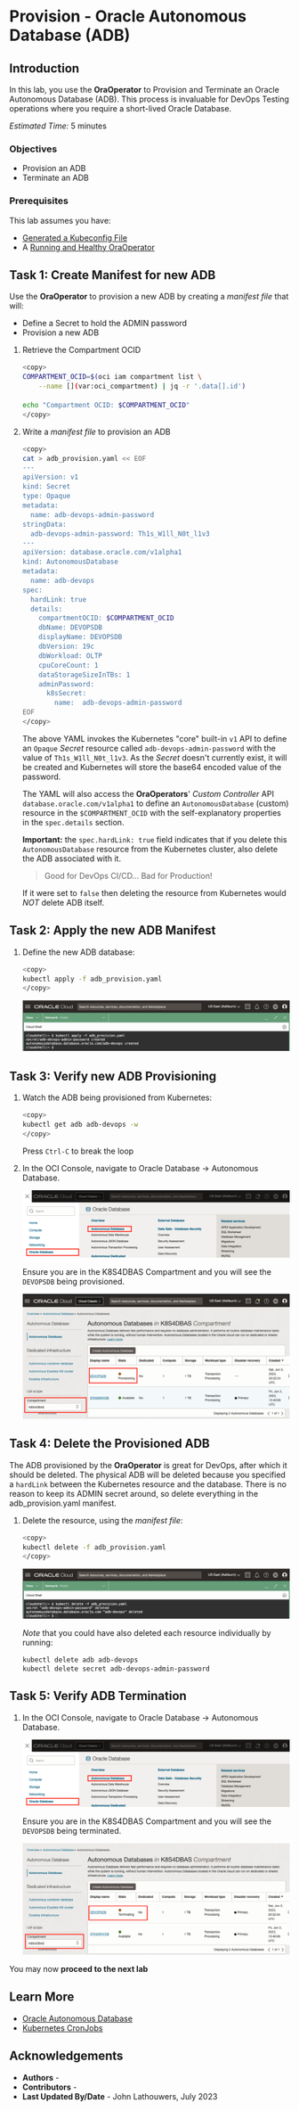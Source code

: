 # Provision - Oracle Autonomous Database (ADB)

## Introduction

In this lab, you use the **OraOperator** to Provision and Terminate an Oracle Autonomous Database (ADB).  This process is invaluable for DevOps Testing operations where you require a short-lived Oracle Database.

*Estimated Time:* 5 minutes

### Objectives

* Provision an ADB
* Terminate an ADB

### Prerequisites

This lab assumes you have:

* [Generated a Kubeconfig File](?lab=access-cluster)
* A [Running and Healthy OraOperator](?lab=deploy-oraoperator)

## Task 1: Create Manifest for new ADB

Use the **OraOperator** to provision a new ADB by creating a *manifest file* that will:

* Define a Secret to hold the ADMIN password
* Provision a new ADB

1. Retrieve the [](var:oci_compartment) Compartment OCID

    ```bash
    <copy>
    COMPARTMENT_OCID=$(oci iam compartment list \
        --name [](var:oci_compartment) | jq -r '.data[].id')

    echo "Compartment OCID: $COMPARTMENT_OCID"
    </copy>
    ```

2. Write a *manifest file* to provision an ADB

    ```bash
    <copy>
    cat > adb_provision.yaml << EOF
    ---
    apiVersion: v1
    kind: Secret
    type: Opaque
    metadata:
      name: adb-devops-admin-password
    stringData:
      adb-devops-admin-password: Th1s_W1ll_N0t_l1v3
    ---
    apiVersion: database.oracle.com/v1alpha1
    kind: AutonomousDatabase
    metadata:
      name: adb-devops
    spec:
      hardLink: true
      details:
        compartmentOCID: $COMPARTMENT_OCID
        dbName: DEVOPSDB
        displayName: DEVOPSDB
        dbVersion: 19c
        dbWorkload: OLTP
        cpuCoreCount: 1
        dataStorageSizeInTBs: 1
        adminPassword:
          k8sSecret:
            name:  adb-devops-admin-password
    EOF
    </copy>
    ```

    The above YAML invokes the Kubernetes "core" built-in `v1` API to define an `Opaque` *Secret* resource called `adb-devops-admin-password` with the value of `Th1s_W1ll_N0t_l1v3`.  As the *Secret* doesn't currently exist, it will be created and Kubernetes will store the base64 encoded value of the password.

    The YAML will also access the **OraOperators**' *Custom Controller* API `database.oracle.com/v1alpha1` to define an `AutonomousDatabase` (custom) resource in the `$COMPARTMENT_OCID` with the self-explanatory properties in the `spec.details` section.

    **Important:** the `spec.hardLink: true` field indicates that if you delete this `AutonomousDatabase` resource from the Kubernetes cluster, also delete the ADB associated with it.

    > Good for DevOps CI/CD... Bad for Production!

    If it were set to `false` then deleting the resource from Kubernetes would *NOT* delete ADB itself.

## Task 2: Apply the new ADB Manifest

1. Define the new ADB database:

    ```bash
    <copy>
    kubectl apply -f adb_provision.yaml
    </copy>
    ```

    ![ADB Provision](images/adb_provision.png "ADB Provision")

## Task 3: Verify new ADB Provisioning

1. Watch the ADB being provisioned from Kubernetes:

    ```bash
    <copy>
    kubectl get adb adb-devops -w
    </copy>
    ```

    Press `Ctrl-C` to break the loop

2. In the OCI Console, navigate to Oracle Database -> Autonomous Database.

    ![Navigate to ADB](images/adb_navigation.png "Navigate to ADB")

    Ensure you are in the K8S4DBAS Compartment and you will see the `DEVOPSDB` being provisioned.

    ![ADB Provisioning](images/adb_provisioning.png "ADB Provisioning")

## Task 4: Delete the Provisioned ADB

The ADB provisioned by the **OraOperator** is great for DevOps, after which it should be deleted.  The physical ADB will be deleted because you specified a `hardLink` between the Kubernetes resource and the database.  There is no reason to keep its ADMIN secret around, so delete everything in the adb_provision.yaml manifest.

1. Delete the resource, using the *manifest file*:

    ```bash
    <copy>
    kubectl delete -f adb_provision.yaml
    </copy>
    ```

    ![ADB Terminate](images/adb_terminate.png "ADB Terminate")

    *Note* that you could have also deleted each resource individually by running:

    ```text
    kubectl delete adb adb-devops
    kubectl delete secret adb-devops-admin-password
    ```

## Task 5: Verify ADB Termination

1. In the OCI Console, navigate to Oracle Database -> Autonomous Database.

    ![Navigate to ADB](images/adb_navigation.png "Navigate to ADB")

    Ensure you are in the K8S4DBAS Compartment and you will see the `DEVOPSDB` being terminated.

    ![ADB Terminating](images/adb_terminating.png "ADB Terminating")

You may now **proceed to the next lab**

## Learn More

* [Oracle Autonomous Database](https://www.oracle.com/uk/autonomous-database/)
* [Kubernetes CronJobs](https://kubernetes.io/docs/concepts/workloads/controllers/cron-jobs/)

## Acknowledgements

* **Authors** - [](var:authors)
* **Contributors** - [](var:contributors)
* **Last Updated By/Date** - John Lathouwers, July 2023
